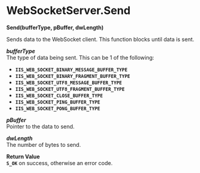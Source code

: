 # WebSocketServer.Send

**Send(bufferType, pBuffer, dwLength)**

Sends data to the WebSocket client. This function blocks until data is sent.

***bufferType***  
The type of data being sent. This can be 1 of the following:
- **`IIS_WEB_SOCKET_BINARY_MESSAGE_BUFFER_TYPE`**
- **`IIS_WEB_SOCKET_BINARY_FRAGMENT_BUFFER_TYPE`**
- **`IIS_WEB_SOCKET_UTF8_MESSAGE_BUFFER_TYPE`**
- **`IIS_WEB_SOCKET_UTF8_FRAGMENT_BUFFER_TYPE`**
- **`IIS_WEB_SOCKET_CLOSE_BUFFER_TYPE`**
- **`IIS_WEB_SOCKET_PING_BUFFER_TYPE`**
- **`IIS_WEB_SOCKET_PONG_BUFFER_TYPE`**

***pBuffer***  
Pointer to the data to send.

***dwLength***  
The number of bytes to send.

**Return Value**  
**`S_OK`** on success, otherwise an error code.

